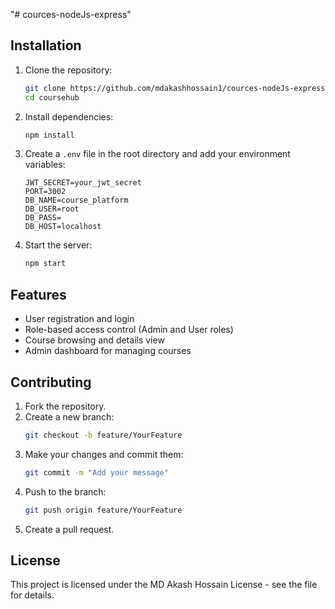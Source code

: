 "# cources-nodeJs-express" 
## Installation

1. Clone the repository:
   ```bash
   git clone https://github.com/mdakashhossain1/cources-nodeJs-express.git
   cd coursehub
   ```

2. Install dependencies:
   ```bash
   npm install
   ```

3. Create a `.env` file in the root directory and add your environment variables:
   ```
   JWT_SECRET=your_jwt_secret
   PORT=3002
   DB_NAME=course_platform
   DB_USER=root
   DB_PASS=
   DB_HOST=localhost
   ```

4. Start the server:
   ```bash
   npm start
   ```

## Features

- User registration and login
- Role-based access control (Admin and User roles)
- Course browsing and details view
- Admin dashboard for managing courses

## Contributing

1. Fork the repository.
2. Create a new branch:
   ```bash
   git checkout -b feature/YourFeature
   ```
3. Make your changes and commit them:
   ```bash
   git commit -m "Add your message"
   ```
4. Push to the branch:
   ```bash
   git push origin feature/YourFeature
   ```
5. Create a pull request.

## License

This project is licensed under the MD Akash Hossain License - see the file for details.
